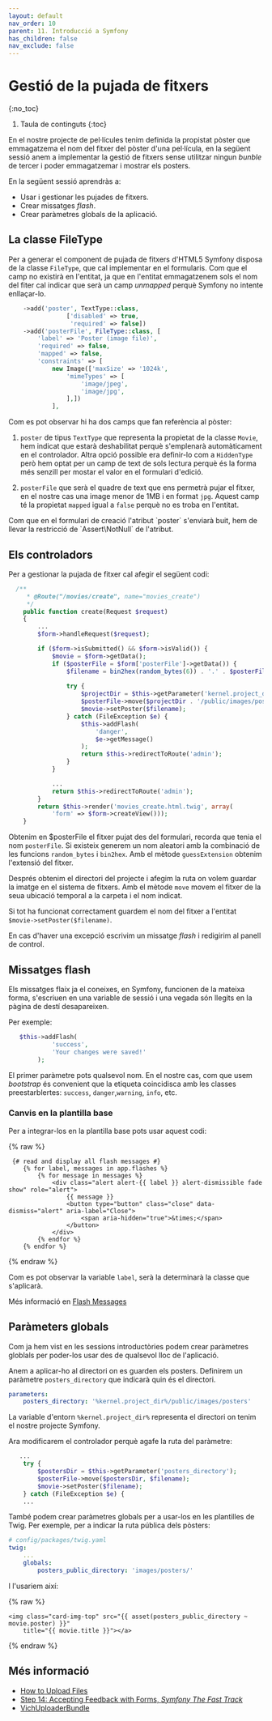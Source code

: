 ```yaml
---
layout: default
nav_order: 10
parent: 11. Introducció a Symfony
has_children: false 
nav_exclude: false
---
```


# Gestió de la pujada de fitxers
{:no_toc}

1. Taula de continguts
{:toc}


En el nostre projecte de pel·lícules tenim definida la propistat pòster que 
emmagatzema el nom del fitxer del pòster d'una pel·lícula, 
en la següent sessió anem a implementar la gestió de fitxers sense utilitzar
ningun _bunble_ de tercer i poder emmagatzemar i mostrar els posters.

En la següent sessió aprendràs a:
* Usar i gestionar les pujades de fitxers.
* Crear missatges _flash_.
* Crear paràmetres globals de la aplicació.


## La classe FileType

Per a generar el component de pujada de fitxers d'HTML5 Symfony disposa de la
classe `FileType`, que cal implementar en el formularis. Com que el camp 
no existirà en l'entitat, ja que en l'entitat emmagatzenem sols el nom del fiter
cal indicar que serà un camp _unmapped_ perquè Symfony no intente enllaçar-lo.

```php
    ->add('poster', TextType::class,
                ['disabled' => true,
                 'required' => false])
    ->add('posterFile', FileType::class, [
        'label' => 'Poster (image file)',
        'required' => false,
        'mapped' => false,
        'constraints' => [
            new Image(['maxSize' => '1024k',
                'mimeTypes' => [
                    'image/jpeg',
                    'image/jpg',
                ],])
            ],
```

Com es pot observar hi ha dos camps que fan referència al pòster:

1. `poster` de tipus `TextType` que representa la propietat de la classe `Movie`, hem indicat que
estarà deshabilitat perquè s'emplenarà automàticament en el controlador.
Altra opció possible era definir-lo com a `HiddenType` però hem optat per un camp de text
de sols lectura perquè és la forma més senzill per mostar el valor en el formulari d'edició.

2. `posterFile` que serà el quadre de text que ens permetrà pujar el fitxer, en el nostre cas
una image menor de 1MB i en format `jpg`. Aquest camp té la propietat `mapped` igual a `false` perquè
no es troba en l'entitat.

<div markdown="1" class="alert alert-warning">
Com que en el formulari de creació l'atribut `poster` s'enviarà buit, hem de llevar 
la restricció de `Assert\NotNull` de l'atribut.
</div>

## Els controladors

Per a gestionar la pujada de fitxer cal afegir el següent codi:

```php
  /**
     * @Route("/movies/create", name="movies_create")
     */
    public function create(Request $request)
    {
        ...        
        $form->handleRequest($request);

        if ($form->isSubmitted() && $form->isValid()) {
            $movie = $form->getData();
            if ($posterFile = $form['posterFile']->getData()) {
                $filename = bin2hex(random_bytes(6)) . '.' . $posterFile->guessExtension();
           
                try {
                    $projectDir = $this->getParameter('kernel.project_dir');
                    $posterFile->move($projectDir . '/public/images/posters/', $filename);
                    $movie->setPoster($filename);
                } catch (FileException $e) {
                    $this->addFlash(
                        'danger',
                        $e->getMessage()
                    );
                    return $this->redirectToRoute('admin');
                }
            }

            ...
            return $this->redirectToRoute('admin');
        }
        return $this->render('movies_create.html.twig', array(
            'form' => $form->createView()));
    }
```

Obtenim en $posterFile el fitxer pujat des del formulari, recorda que tenia el 
nom `posterFile`. Si existeix generem un nom aleatori amb la combinació de les
funcions `random_bytes` i `bin2hex`. Amb el mètode `guessExtension` obtenim 
l'extensió del fitxer.

Després obtenim el directori del projecte i afegim la ruta on volem guardar
la imatge en el sistema de fitxers. Amb el mètode `move` movem el fitxer 
de la seua ubicació temporal a la carpeta i el nom indicat.

Si tot ha funcionat correctament guardem el nom del fitxer a l'entitat
`$movie->setPoster($filename)`.

En cas d'haver una excepció escrivim un missatge _flash_ i redigirim al panell 
de control.


## Missatges flash

Els missatges flaix ja el coneixes, en Symfony, funcionen de la mateixa forma, s'escriuen 
en una variable de sessió i una vegada són llegits en la pàgina de destí desapareixen.

Per exemple:

```php
   $this->addFlash(
            'success',
            'Your changes were saved!'
        );
```
El primer paràmetre pots qualsevol nom. En el nostre cas, com que usem
_bootstrap_ és convenient que la etiqueta coincidisca amb les classes preestarblertes:
`success`, `danger`,`warning`, `info`, etc.

### Canvis en la plantilla base

Per a integrar-los en la plantilla base pots usar aquest codi:

{% raw %}
```twig
 {# read and display all flash messages #}
    {% for label, messages in app.flashes %}
        {% for message in messages %}
            <div class="alert alert-{{ label }} alert-dismissible fade show" role="alert">
                {{ message }}
                <button type="button" class="close" data-dismiss="alert" aria-label="Close">
                    <span aria-hidden="true">&times;</span>
                </button>
            </div>
        {% endfor %}
    {% endfor %}
```
{% endraw %}

Com es pot observar la variable `label`, serà la determinarà la classe que s'aplicarà.

Més informació en [Flash Messages](https://symfony.com/doc/current/controller.html#id2)

## Paràmeters globals

Com ja hem vist en les sessions introductòries podem crear paràmetres
globlals per poder-los usar des de qualsevol lloc de l'aplicació.

Anem a aplicar-ho al directori on es guarden els posters. Definirem un paràmetre
`posters_directory` que indicarà quin és el directori.

```yaml
parameters:
    posters_directory: '%kernel.project_dir%/public/images/posters'
```

La variable d'entorn `%kernel.project_dir%` representa el directori on tenim
el nostre projecte Symfony. 

Ara modificarem el controlador perquè agafe la ruta del paràmetre:

```php
   ...
    try {
        $postersDir = $this->getParameter('posters_directory');
        $posterFile->move($postersDir, $filename);
        $movie->setPoster($filename);
    } catch (FileException $e) {
    ...

```
També podem crear paràmetres globals per a usar-los en les plantilles de Twig. Per exemple,
per a indicar la ruta pública dels pòsters:

```yaml
# config/packages/twig.yaml
twig:
    ...
    globals:
        posters_public_directory: 'images/posters/'
```

I l'usariem així:

{% raw %}
```twig
<img class="card-img-top" src="{{ asset(posters_public_directory ~  movie.poster) }}" 
    title="{{ movie.title }}"></a>
```
{% endraw %}

## Més informació

* [How to Upload Files](https://symfony.com/doc/current/controller/upload_file.html)
* [Step 14: Accepting Feedback with Forms, _Symfony The Fast Track_](https://symfony.com/doc/current/the-fast-track/en/14-form.html)
* [VichUploaderBundle](https://github.com/dustin10/VichUploaderBundle)
